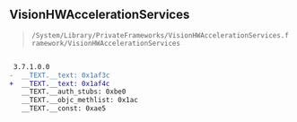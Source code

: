 ## VisionHWAccelerationServices

> `/System/Library/PrivateFrameworks/VisionHWAccelerationServices.framework/VisionHWAccelerationServices`

```diff

 3.7.1.0.0
-  __TEXT.__text: 0x1af3c
+  __TEXT.__text: 0x1af4c
   __TEXT.__auth_stubs: 0xbe0
   __TEXT.__objc_methlist: 0x1ac
   __TEXT.__const: 0xae5

```

